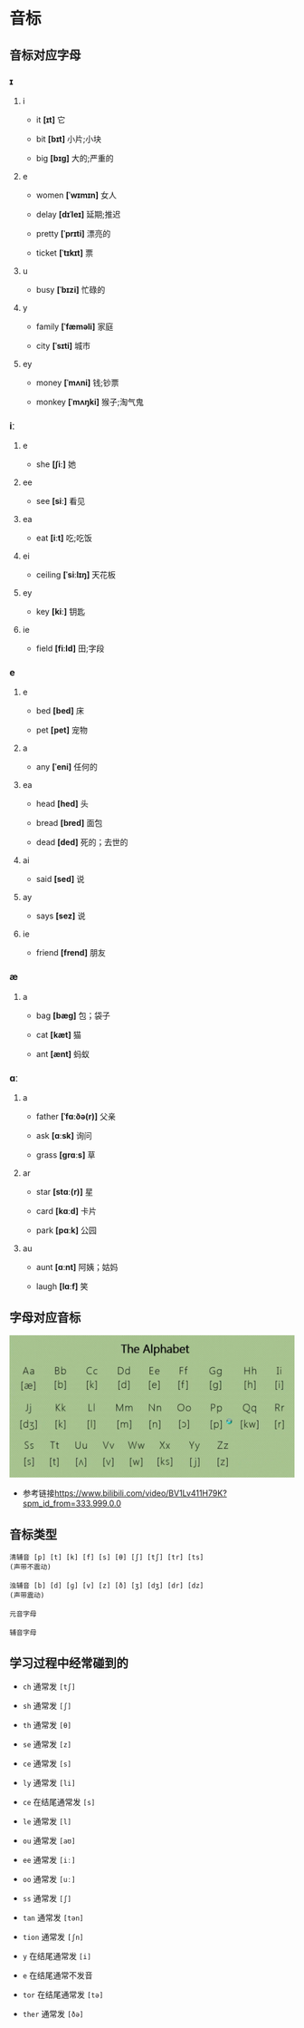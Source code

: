 # 音标

## 音标对应字母

### ɪ

1. i

   - it **[ɪt]** 它

   - bit **[bɪt]** 小片;小块

   - big **[bɪɡ]** 大的;严重的

2. e

   - women **[ˈwɪmɪn]** 女人

   - delay **[dɪˈleɪ]** 延期;推迟

   - pretty **[ˈprɪti]** 漂亮的

   - ticket **[ˈtɪkɪt]** 票

3. u

   - busy **[ˈbɪzi]** 忙碌的

4. y

   - family **[ˈfæməli]** 家庭

   - city **[ˈsɪti]** 城市

5. ey

   - money **[ˈmʌni]** 钱;钞票

   - monkey **[ˈmʌŋki]** 猴子;淘气鬼

### iː

1. e

   - she **[ʃiː]** 她

2. ee

   - see **[siː]** 看见

3. ea

   - eat **[iːt]** 吃;吃饭

4. ei

   - ceiling **[ˈsiːlɪŋ]** 天花板

5. ey

   - key **[kiː]** 钥匙

6. ie

   - field **[fiːld]** 田;字段

### e

1. e

   - bed **[bed]** 床

   - pet **[pet]** 宠物

2. a

   - any **[ˈeni]** 任何的

3. ea

   - head **[hed]** 头

   - bread **[bred]** 面包

   - dead **[ded]** 死的；去世的

4. ai

   - said **[sed]** 说

5. ay

   - says **[sez]** 说

6. ie

   - friend **[frend]** 朋友

### æ

1. a

   - bag **[bæɡ]** 包；袋子

   - cat **[kæt]** 猫

   - ant **[ænt]** 蚂蚁

### ɑː

1. a

   - father **[ˈfɑːðə(r)]** 父亲

   - ask **[ɑːsk]** 询问

   - grass **[ɡrɑːs]** 草

2. ar

   - star **[stɑː(r)]** 星

   - card **[kɑːd]** 卡片

   - park **[pɑːk]** 公园

3. au

   - aunt **[ɑːnt]** 阿姨；姑妈

   - laugh **[lɑːf]** 笑

## 字母对应音标

![字母对应音标](./images/phonetic/alphabet.png)

- 参考链接<https://www.bilibili.com/video/BV1Lv411H79K?spm_id_from=333.999.0.0>

## 音标类型

```
清辅音 [p] [t] [k] [f] [s] [θ] [ʃ] [tʃ] [tr] [ts]
(声带不震动)

浊辅音 [b] [d] [ɡ] [v] [z] [ð] [ʒ] [dʒ] [dr] [dz]
(声带震动)

元音字母

辅音字母
```

## 学习过程中经常碰到的

- `ch` 通常发 `[tʃ]`

- `sh` 通常发 `[ʃ]`

- `th` 通常发 `[θ]`

- `se` 通常发 `[z]`

- `ce` 通常发 `[s]`

- `ly` 通常发 `[li]`

- `ce` 在结尾通常发 `[s]`

- `le` 通常发 `[l]`

- `ou` 通常发 `[aʊ]`

- `ee` 通常发 `[iː]`

- `oo` 通常发 `[uː]`

- `ss` 通常发 `[ʃ]`

- `tan` 通常发 `[tən]`

- `tion` 通常发 `[ʃn]`

- `y` 在结尾通常发 `[i]`

- `e` 在结尾通常不发音

- `tor` 在结尾通常发 `[tə]`

- `ther` 通常发 `[ðə]`
